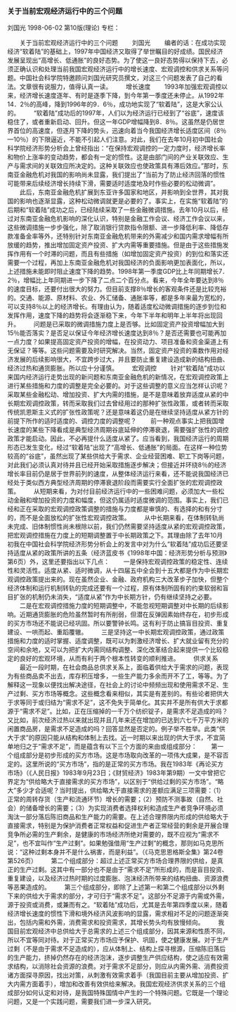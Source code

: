### 关于当前宏观经济运行中的三个问题
刘国光
1998-06-02
第10版(理论)
专栏：

　　关于当前宏观经济运行中的三个问题
　　刘国光
　　编者的话：在成功实现经济“软着陆”的基础上，1997年中国经济又取得了举世瞩目的好成绩。国民经济发展呈现出“高增长、低通胀”的良好态势。为了使这一良好态势得以保持下去，必须正确认识和处理当前我国宏观经济运行中的增长速度、宏观调控和供求关系等问题。中国社会科学院特邀顾问刘国光研究员撰文，对这三个问题发表了自己的看法。文章很有说服力，值得认真一读。
　　增长速度
　　1993年加强宏观调控以来，经济增长速度逐年、有时是逐季下降，到今年第一季度还未停止。从1992年14．2％的高峰，降到1996年的9．6％，成功地实现了“软着陆”，这是大家公认的。
　　“软着陆”成功后的1997年，人们以为经济运行已经到了“谷底”，速度该稳住了，或者重新启动、回升。但这一年GDP增幅降到8．8％。这虽然是仍居世界首位的高速度，但逐月下降的势头，迅速向着当今我国经济增长适度区间（8％—10％）的下限逼近，不能不引起人们注意。对此，我们在去年10月初中国社会科学院经济形势分析会上曾经指出：“在保持宏观调控的一定力度时，经济增长率和物价上涨率的变动趋势，都会有一定的惯性。这是由部门间的产业关联效应、生产与需求间的关联效应所决定的。这种关联效应也使政策具有滞后效应。”那时，东南亚金融危机对我国的影响尚未显露，我们提出了“当前为了防止经济回落的惯性可能带来后续经济增长持续下滑，需要适时适度地及时作些必要的松动微调”。
　　此后，东南亚金融危机扩展到东亚许多国家和地区，并影响到全世界，其对我国的影响也逐渐显露，这种松动微调就更是必要的了。事实上，在实施“软着陆”的后期和“软着陆”成功之后，已经陆续采取了一些金融微调措施。去年10月以后，经过对东南亚金融危机影响的深化认识，特别是金融工作会议、经济工作会议以来，这些微调措施一步步强化，除了取消银行贷款指令限额、进一步降低利率、降低存款准备金率等外，还特别针对东南亚金融危机带来的外需减少和国内需求增幅有所放缓的趋势，推出增加固定资产投资、扩大内需等重要措施。但是由于这些措施发挥作用有一个时滞的问题，而且有些措施（如增加固定资产投资）的到位和落实还需要一个过程，再加上东南亚金融危机对我国经济的负面影响更加表面化，所以，上述措施未能即时阻止速度下降的趋势。1998年第一季度GDP比上年同期增长7．2％，增幅比上年同期进一步下降了二点二个百分点。看来，今年全年要达到8％的速度目标，还要付出很大的努力。但目前支撑8％增长的客观条件还是比较充裕的。交通、能源、原材料、农业、外汇储备、通胀率等，都是多年来最为宽松的，可以支持8％以上的经济增长。有理由认为，随着适度松动微调措施的逐步到位和发挥作用，速度下降的趋势将会逐渐稳下来，今年下半年和明年上半年将出现回升。
　　问题是已采取的微调措施力度上是否够。比如固定资产投资增幅加大到15％能否落实？是否足以保证今年经济增长速度达到8％？是否还需要也可能再加一点力度？如果提高固定资产投资的增幅，在投资动力、项目准备和资金渠道上有无保证？等等。这些问题需要及时研究解决。当然，固定资产投资的乘数作用对经济发展的后续影响很大，不宜跨步过大，并且要防止重复建设造成新的结构扭曲、经济过热和通货膨胀。所以应十分谨慎。
　　宏观调控
　　针对“软着陆”成功以来国内经济运行走势出现的新问题和东南亚金融危机的新情况，在宏观调控政策上进行某些措施和力度的调整是完全必要的。对于这些调整的意义应当怎样认识呢？采取某些金融松动、增加投资、扩大内需的措施，是不是意味着放弃适度从紧的中长期宏观调控政策，转而采取我们过去曾经用过的那种扩张性政策，或者转而采取传统凯恩斯主义式的扩张性政策呢？还是意味着这仍是在继续坚持适度从紧方针的前提下所作的适时适度的、调控力度的调整呢？
　　前一种观点事实上把我国增长速度的某些下降看成是典型经济周期谷底延伸的停滞衰退，需要强扩张性的调控政策才能启动。因此，不必再提什么适度从紧了。应当看到，我国经济运行的周期形态已发生变化，经过“软着陆”出现了“高增长、低通胀”的局面。在这样一种位势较高的“谷底”，虽然出现了某些供给大于需求、企业经营困难、职工下岗等问题，对此我们必须认真对待并且已经开始采取措施逐步解决；但接近并环绕8％的经济增长率目前仍是居于世界前列的速度，从整体经济运行来看，还不能说我国经济已经处于类似西方典型经济周期的停滞衰退阶段而需要实行全面扩张的宏观调控政策。
　　从短期来看，为对付目前经济运行中的一些困难问题，必须加大一些松动金融和增加投资的力度和幅度，但这仍属适时适度微调的范围。事实上，我们已经和正在采取的宏观调控政策调整的措施与力度都是审慎的、有选择的和有分寸的，而不是全面放松的扩张性宏观调控政策。
　　从中长期来看，在体制转轨尚未完成、旧体制惯性尚未根除以前，我们仍然需要坚持适度从紧的宏观调控政策，把宏观调控措施在力度上的短期调整置于中长期政策之下。其理由除了去年10月初我在中国社会科学院经济形势分析会上的发言中对为什么“软着陆”成功后还要坚持适度从紧的政策所讲的五条（经济蓝皮书《1998年中国：经济形势分析与预测》第6页）外，这里还要指出以下几点：
　　一是保持宏观调控政策的稳定性、连续性和灵活性。适度从紧、适时微调，从十四届五中全会到十五大都是作为中长期宏观调控政策提出来的。现在虽然企业、金融、政府机构三大改革步子加快，但整个经济体制和运行机制转轨的完成还要有一个过程，原有体制所固有的约束软弱和盲目扩张的机制仍未消失，“适度从紧”作为中长期方针，仍有继续坚持之必要。
　　二是在宏观调控措施力度的短期调整中，不能忽视短期调整对中长期的后续影响。近期通货膨胀的危险虽然暂时有所削弱，但潜在反弹因素始终存在，初步形成的买方市场还不能说已经巩固。所以要警钟长鸣。这有利于防止搞盲目投资、重复建设、一哄而起、重蹈覆辙。
　　三是坚持这一中长期宏观调控政策，通过政策措施和力度的适时掌握、适度调整，既可以为刺激经济增长、扩大就业留有充分的空间和余地，又可以为把扩大内需同结构调整、深化改革结合起来提供一个比较稳定的良好的宏观环境，从而有利于两个根本性转变的顺利推进。
　　供求关系
　　最近一段时期，在社会商品总供求关系上，面临着供给大于需求的问题，表现为有些商品卖不出去，库存积压增多，一些生产能力多余而开不了工，等等。为了解释这一现象以便找出解决途径，在社会上的讨论中频频出现和使用需求不足、生产过剩、买方市场等概念。这些概念看来相似，其实是有差别的。有些论者把供大于求等同于或归结为“需求不足”，这不免失于简单化。其实并不是所有供大于求都源于“需求不足”。比如，正在压缩掉的一千万个纺织锭子，是需求不足造成的吗？又比如，前次经济过热以来就出现并且几年来还在增加的已达到六七千万平方米的闲置商品房，是需求不足造成的吗？回答显然是否定的。例子举不胜举。此类“供大于求”的原因只能从结构和体制上去找。近一时期以来出现的供大于求，不宜简单地归之于“需求不足”，而是蕴含有以下三个方面的来由或组成部分：
　　第一个组成部分是初步形成的买方市场。这是市场取向改革的一项伟大成果，是不容否定的。这里所说的“买方市场”，指的是正常的买方市场。我在1983年《再论买方市场》（《人民日报》1983年9月23日；《财贸经济》1983年第9期）一文中曾把它界定为“供给略大于直接需求的买方市场”，以区别于“供给过剩的买方市场”。“略大”多少才合适呢？当时提出，供给略大于直接需求的差额应满足三项需要：（1）正常的周转存货（生产和流通环节）增长的需要；（2）预防不测事故（自然、社会）的储备增长的需要；（3）为实现消费者选择权利和造成生产者竞争环境必须淘汰一部分落后陈旧商品和生产能力的需要。在上述合理界限内形成的供给略大于直接需求，特别是为保护消费者正常权益和促进生产者正常经营的剩余是开展合理竞争所必需的生产剩余，是健康的市场经济所绝对需要的，既不应视为“需求不足”，也不宜叫作“生产过剩”。如果勉强借用“生产过剩”的概念，那则如马克思所说：“这种过剩本身并不是什么祸害，而是利益”。（《马克思恩格斯全集》第24卷第526页）
　　第二个组成部分：超过上述正常买方市场合理界限的供给，是真正的生产过剩。这其中有一部分也不是由于“需求不足”所形成的，而是盲目投资、重复建设，以及经济过热时期的过度膨胀、泡沫经济所带来的结构扭曲、资源浪费等恶果造成的。
　　第三个组成部分，即除了上述第一和第二个组成部分以外剩下来的供给大于需求的部分，才可归于“需求不足”。这部分不足源于内需或外需，源于投资或消费，或兼而有之。“软着陆”成功后，尤其是去年第四季度以来，随着经济增长速度的惯性下滑和境外经济风波影响的显露，需求相对不足的问题逐渐突出，包括内需和外需，消费需求和投资需求，其增长势头均有放慢倾向。
　　我国目前宏观经济中总供给大于总需求的上述三个组成部分，因其来源和性质不同，所以不宜等同对待。对于正常买方市场应予保护、巩固，使之健康发展。对于生产过剩（不是由于需求不足造成的），应从体制上、结构上探寻根源，压缩陈旧落后的生产能力，挤掉仍然存在的经济泡沫，逐步调整生产供应结构，使之适应有效需求结构，以消除社会资源的浪费。对于需求不足部分，则应从内需外需、消费投资诸方面探寻原因，找出对策，从刺激有效需求着手（我国目前主要从增加投资、扩大内需方面着手），增加和改善有效供给来解决。我国宏观经济供求关系的三个组成部分如何认定和对待，是我国特殊国情中产生的一个特殊问题。它既是一个理论问题，又是一个实践问题，需要我们进一步深入研究。
